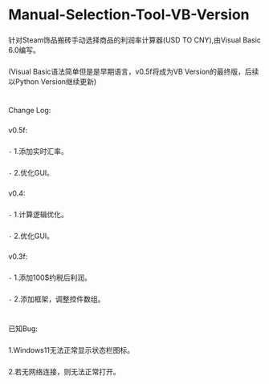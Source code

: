 # Manual-Selection-Tool-VB-Version
###
针对Steam饰品搬砖手动选择商品的利润率计算器(USD TO CNY),由Visual Basic 6.0编写。
###
(Visual Basic语法简单但是是早期语言，v0.5f将成为VB Version的最终版，后续以Python Version继续更新)
#
###
Change Log:
###
v0.5f:
###
`-` 1.添加实时汇率。
 ###
`-` 2.优化GUI。
###
v0.4:
###
`-` 1.计算逻辑优化。
 ###
`-` 2.优化GUI。
###
v0.3f:
###
`-` 1.添加100$约税后利润。
 ###
`-` 2.添加框架，调整控件数组。

#
已知Bug:
###
1.Windows11无法正常显示状态栏图标。
###
2.若无网络连接，则无法正常打开。
